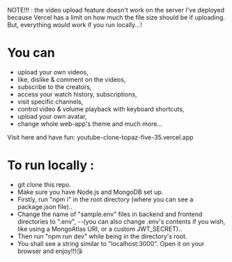 NOTE!!! : the video upload feature doesn't work on the server I've deployed because Vercel has a limit on how much the file size should be if uploading.
But, everything would work if you run locally...!

# You can

- upload your own videos,
- like, dislike & comment on the videos,
- subscribe to the creators,
- access your watch history, subscriptions,
- visit specific channels,
- control video & volume playback with keyboard shortcuts,
- upload your own avatar,
- change whole web-app's theme
  and much more...

Visit here and have fun: youtube-clone-topaz-five-35.vercel.app

# To run locally :

- git clone this repo.
- Make sure you have Node.js and MongoDB set up.
- Firstly, run "npm i" in the root directory (where you can see a package.json file)..
- Change the name of "sample.env" files in backend and frontend directories to ".env", --(you can also change .env's contents if you wish, like using a MongoAtlas URI, or a custom JWT_SECRET)..
- Then run "npm run dev" while being in the directory's root.
- You shall see a string similar to "localhost:3000". Open it on your browser and enjoy!!!😘
